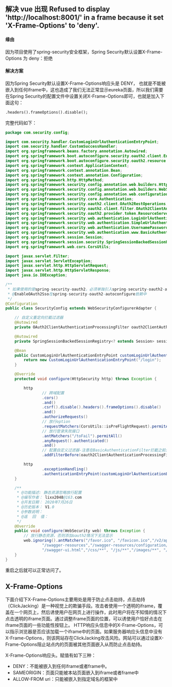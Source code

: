 ## 解决 vue 出现 Refused to display 'http://localhost:8001/' in a frame because it set 'X-Frame-Options' to 'deny'.

#### 缘由
因为项目使用了spring-security安全框架，Spring Security默认设置X-Frame-Options 为 deny：拒绝

#### 解决方案
因为Spring Security默认设置X-Frame-Options响应头是 DENY，
也就是不能被嵌入到任何iframe中，这也造成了我们无法正常显示eureka页面，所以我们需要在Spring Security的配置文件中设置关闭X-Frame-Options即可，也就是加入下面这句：
```markdown
.headers().frameOptions().disable();
```
完整代码如下：
```java
package com.security.config;

import com.security.handler.CustomLoginUrlAuthenticationEntryPoint;
import com.security.handler.CustomSuccessHandler;
import org.springframework.beans.factory.annotation.Autowired;
import org.springframework.boot.autoconfigure.security.oauth2.client.EnableOAuth2Sso;
import org.springframework.boot.autoconfigure.security.oauth2.resource.UserInfoRestTemplateFactory;
import org.springframework.context.ApplicationContext;
import org.springframework.context.annotation.Bean;
import org.springframework.context.annotation.Configuration;
import org.springframework.http.HttpMethod;
import org.springframework.security.config.annotation.web.builders.HttpSecurity;
import org.springframework.security.config.annotation.web.builders.WebSecurity;
import org.springframework.security.config.annotation.web.configuration.WebSecurityConfigurerAdapter;
import org.springframework.security.core.Authentication;
import org.springframework.security.oauth2.client.OAuth2RestOperations;
import org.springframework.security.oauth2.client.filter.OAuth2ClientAuthenticationProcessingFilter;
import org.springframework.security.oauth2.provider.token.ResourceServerTokenServices;
import org.springframework.security.web.authentication.LoginUrlAuthenticationEntryPoint;
import org.springframework.security.web.authentication.SimpleUrlAuthenticationSuccessHandler;
import org.springframework.security.web.authentication.UsernamePasswordAuthenticationFilter;
import org.springframework.security.web.authentication.www.BasicAuthenticationFilter;
import org.springframework.session.Session;
import org.springframework.session.security.SpringSessionBackedSessionRegistry;
import org.springframework.web.cors.CorsUtils;

import javax.servlet.Filter;
import javax.servlet.ServletException;
import javax.servlet.http.HttpServletRequest;
import javax.servlet.http.HttpServletResponse;
import java.io.IOException;

/**
 * 如果使用的是spring-security-oauth2，必须单独引入spring-security-oauth2-autoconfigure
 * @EnableOAuth2Sso在spring-security-oauth2-autoconfigure依赖中
 */
@Configuration
public class SecurityConfig extends WebSecurityConfigurerAdapter {

    // 自定义重定向拦截过滤器
    @Autowired
    private OAuth2ClientAuthenticationProcessingFilter oauth2ClientAuthenticationProcessingFilter;

    @Autowired
    private SpringSessionBackedSessionRegistry<? extends Session> sessionRegistry;

    @Bean
    public CustomLoginUrlAuthenticationEntryPoint customLoginUrlAuthenticationEntryPoint() {
        return new CustomLoginUrlAuthenticationEntryPoint("/login");
    }

    @Override
    protected void configure(HttpSecurity http) throws Exception {

        http
                // 跨域配置
                .cors()
                .and()
                .csrf().disable().headers().frameOptions().disable()
                .and()
                .authorizeRequests()
                // 放行option
                .requestMatchers(CorsUtils::isPreFlightRequest).permitAll()
                // 放行登录失败接口
                .antMatchers("/toFail").permitAll()
                .anyRequest().authenticated()
                .and()
                // 配置自定义过滤器-注意在BasicAuthenticationFilter拦截之前处理
                .addFilterBefore(oauth2ClientAuthenticationProcessingFilter, BasicAuthenticationFilter.class);

        http
                .exceptionHandling()
                .authenticationEntryPoint(customLoginUrlAuthenticationEntryPoint());
    }

    /**
     * @功能描述: 静态资源忽略放行配置
     * @编写作者： lixx2048@163.com
     * @开发日期： 2020年7月26日
     * @历史版本： V1.0
     * @参数说明：
     * @返  回  值：
     */
    @Override
    public void configure(WebSecurity web) throws Exception {
        // 放行静态资源，否则添加oauth2情况下无法显示
        web.ignoring().antMatchers("/favor.ico", "/favicon.ico","/v2/api-docs", "/swagger-resources/configuration/ui",
                "/swagger-resources","/swagger-resources/configuration/security",
                "/swagger-ui.html","/css/**", "/js/**","/images/**", "/webjars/**", "**/favicon.ico", "/index");
    }
}
```
重启之后就可以正常访问了。

## X-Frame-Options
下面介绍下X-Frame-Options主要用处是用于防止点击劫持，点击劫持（ClickJacking）是一种视觉上的欺骗手段。攻击者使用一个透明的iframe，覆盖在一个网页上，然后诱使用户在网页上进行操作，此时用户将在不知情的情况下点击透明的iframe页面。通过调整iframe页面的位置，可以诱使用户恰好点击在iframe页面的一些功能性按钮上。 HTTP响应头信息中的X-Frame-Options，可以指示浏览器是否应该加载一个iframe中的页面。如果服务器响应头信息中没有X-Frame-Options，则该网站存在ClickJacking攻击风险。网站可以通过设置X-Frame-Options阻止站点内的页面被其他页面嵌入从而防止点击劫持。

X-Frame-Options响应头。赋值有如下三种：
* DENY：不能被嵌入到任何iframe或者frame中。
* SAMEORIGIN：页面只能被本站页面嵌入到iframe或者frame中
* ALLOW-FROM uri：只能被嵌入到指定域名的框架中
